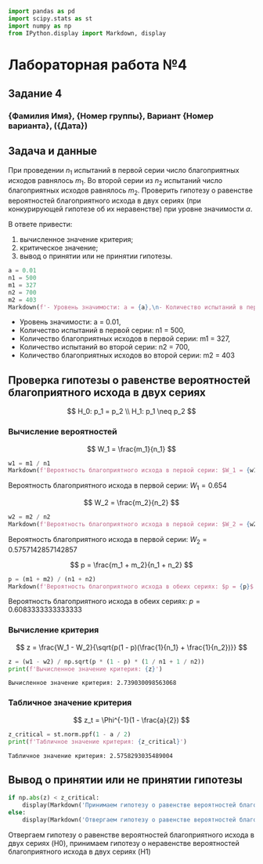 ```python
import pandas as pd
import scipy.stats as st
import numpy as np
from IPython.display import Markdown, display
```

# Лабораторная работа №4
## Задание 4
### {Фамилия Имя}, {Номер группы}, Вариант {Номер варианта}, ({Дата})

## Задача и данные

При проведении $n_1$ испытаний в первой серии число благоприятных исходов равнялось $m_1$. Во второй серии из $n_2$ испытаний число благоприятных исходов равнялось $m_2$. Проверить гипотезу о равенстве вероятностей благоприятного исхода в двух сериях (при конкурирующей гипотезе об их неравенстве) при уровне значимости $α$.

В ответе привести:
1) вычисленное значение критерия;
2) критическое значение;
3) вывод о принятии или не принятии гипотезы.


```python
a = 0.01
n1 = 500
m1 = 327
n2 = 700
m2 = 403
Markdown(f'- Уровень значимости: a = {a},\n- Количество испытаний в первой серии: n1 = {n1},\n- Количество благоприятных исходов в первой серии: m1 = {m1},\n- Количество испытаний во второй серии: n2 = {n2},\n- Количество благоприятных исходов во второй серии: m2 = {m2}')
```




- Уровень значимости: a = 0.01,
- Количество испытаний в первой серии: n1 = 500,
- Количество благоприятных исходов в первой серии: m1 = 327,
- Количество испытаний во второй серии: n2 = 700,
- Количество благоприятных исходов во второй серии: m2 = 403



## Проверка гипотезы о равенстве вероятностей благоприятного исхода в двух сериях

$$
H_0: p_1 = p_2 \\
H_1: p_1 \neq p_2
$$

### Вычисление вероятностей

$$
W_1 = \frac{m_1}{n_1}
$$


```python
w1 = m1 / n1
Markdown(f'Вероятность благоприятного исхода в первой серии: $W_1 = {w1}$')
```




Вероятность благоприятного исхода в первой серии: $W_1 = 0.654$



$$
W_2 = \frac{m_2}{n_2}
$$


```python
w2 = m2 / n2
Markdown(f'Вероятность благоприятного исхода в первой серии: $W_2 = {w2}$')
```




Вероятность благоприятного исхода в первой серии: $W_2 = 0.5757142857142857$



$$
p = \frac{m_1 + m_2}{n_1 + n_2}
$$


```python
p = (m1 + m2) / (n1 + n2)
Markdown(f'Вероятность благоприятного исхода в обеих сериях: $p = {p}$')
```




Вероятность благоприятного исхода в обеих сериях: $p = 0.6083333333333333$



### Вычисление критерия

$$
z = \frac{W_1 - W_2}{\sqrt{p(1 - p)(\frac{1}{n_1} + \frac{1}{n_2})}}
$$


```python
z = (w1 - w2) / np.sqrt(p * (1 - p) * (1 / n1 + 1 / n2))
print(f'Вычисленное значение критерия: {z}')
```

    Вычисленное значение критерия: 2.739030098563068


### Табличное значение критерия

$$
z_t = \Phi^{-1}(1 - \frac{a}{2})
$$


```python
z_critical = st.norm.ppf(1 - a / 2)
print(f'Табличное значение критерия: {z_critical}')
```

    Табличное значение критерия: 2.5758293035489004


## Вывод о принятии или не принятии гипотезы


```python
if np.abs(z) < z_critical:
    display(Markdown('Принимаем гипотезу о равенстве вероятностей благоприятного исхода в двух сериях (H0)'))
else:
    display(Markdown('Отвергаем гипотезу о равенстве вероятностей благоприятного исхода в двух сериях (H0), принимаем гипотезу о неравенстве вероятностей благоприятного исхода в двух сериях (H1)'))
```


Отвергаем гипотезу о равенстве вероятностей благоприятного исхода в двух сериях (H0), принимаем гипотезу о неравенстве вероятностей благоприятного исхода в двух сериях (H1)

